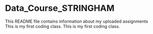 # Data_Course_STRINGHAM
This README file contains information about my uploaded assignments
This is my first coding class.
This is my first coding class.
